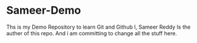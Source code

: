 # Sameer-Demo
Ths is my Demo Repository to learn Git and Github
I, Sameer Reddy Is the auther of this repo. And i am committing to change all the stuff here.
